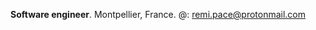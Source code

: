 **Software engineer**. Montpellier, France. @: [remi.pace@protonmail.com](mailto:remi.pace@protonmail.com)

